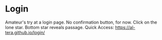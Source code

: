# Login
Amateur's try at a login page. No confirmation button, for now.
Click on the lone star.
Bottom star reveals passage.
Quick Access: https://al-tera.github.io/login/

